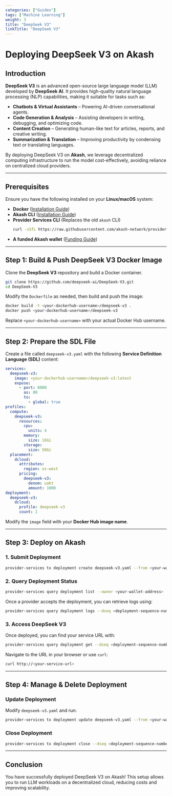 ```yaml
---
categories: ["Guides"]
tags: ["Machine Learning"]
weight: 3
title: "DeepSeek V3"
linkTitle: "DeepSeek V3"
---
```


# Deploying DeepSeek V3 on Akash

## Introduction

**DeepSeek V3** is an advanced open-source large language model (LLM) developed by **DeepSeek AI**. It provides high-quality natural language processing (NLP) capabilities, making it suitable for tasks such as:

- **Chatbots & Virtual Assistants** – Powering AI-driven conversational agents.
- **Code Generation & Analysis** – Assisting developers in writing, debugging, and optimizing code.
- **Content Creation** – Generating human-like text for articles, reports, and creative writing.
- **Summarization & Translation** – Improving productivity by condensing text or translating languages.

By deploying DeepSeek V3 on **Akash**, we leverage decentralized computing infrastructure to run the model cost-effectively, avoiding reliance on centralized cloud providers.

---

## Prerequisites

Ensure you have the following installed on your **Linux/macOS** system:

- **Docker** ([Installation Guide](https://docs.docker.com/get-docker/))
- **Akash CLI** ([Installation Guide](/docs/getting-started/quickstart-guides/akash-cli/))
- **Provider Services CLI** (Replaces the old `akash` CLI) 
  ```sh
  curl -sSfL https://raw.githubusercontent.com/akash-network/provider-services/main/install.sh | sh
  ```
- **A funded Akash wallet** ([Funding Guide](/docs/deployments/akash-cli/installation/#fund-your-account))

---

## Step 1: Build & Push DeepSeek V3 Docker Image

Clone the **DeepSeek V3** repository and build a Docker container.

```sh
git clone https://github.com/deepseek-ai/DeepSeek-V3.git
cd DeepSeek-V3
```

Modify the `Dockerfile` as needed, then build and push the image:

```sh
docker build -t <your-dockerhub-username>/deepseek-v3 .
docker push <your-dockerhub-username>/deepseek-v3
```

Replace `<your-dockerhub-username>` with your actual Docker Hub username.

---

## Step 2: Prepare the SDL File

Create a file called `deepseek-v3.yaml` with the following **Service Definition Language (SDL)** content:

```yaml
services:
  deepseek-v3:
    image: <your-dockerhub-username>/deepseek-v3:latest
    expose:
      - port: 8000
        as: 80
        to:
          - global: true
profiles:
  compute:
    deepseek-v3:
      resources:
        cpu:
          units: 4
        memory:
          size: 16Gi
        storage:
          size: 50Gi
  placement:
    dcloud:
      attributes:
        region: us-west
      pricing:
        deepseek-v3:
          denom: uakt
          amount: 1000
deployment:
  deepseek-v3:
    dcloud:
      profile: deepseek-v3
      count: 1
```

Modify the `image` field with your **Docker Hub image name**.

---

## Step 3: Deploy on Akash

### 1. Submit Deployment

```sh
provider-services tx deployment create deepseek-v3.yaml --from <your-wallet-name>
```

### 2. Query Deployment Status

```sh
provider-services query deployment list --owner <your-wallet-address>
```

Once a provider accepts the deployment, you can retrieve logs using:

```sh
provider-services query deployment logs --dseq <deployment-sequence-number>
```

### 3. Access DeepSeek V3

Once deployed, you can find your service URL with:

```sh
provider-services query deployment get --dseq <deployment-sequence-number>
```

Navigate to the URL in your browser or use `curl`:

```sh
curl http://<your-service-url>
```

---

## Step 4: Manage & Delete Deployment

### Update Deployment
Modify `deepseek-v3.yaml` and run:

```sh
provider-services tx deployment update deepseek-v3.yaml --from <your-wallet-name>
```

### Close Deployment

```sh
provider-services tx deployment close --dseq <deployment-sequence-number> --from <your-wallet-name>
```

---

## Conclusion

You have successfully deployed DeepSeek V3 on Akash! This setup allows you to run LLM workloads on a decentralized cloud, reducing costs and improving scalability.
